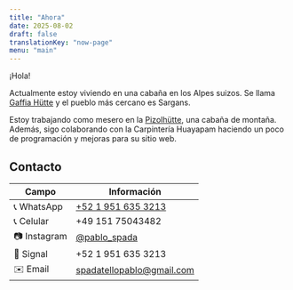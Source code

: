 ```yaml
---
title: "Ahora"
date: 2025-08-02
draft: false
translationKey: "now-page"
menu: "main"
---
```


¡Hola!

Actualmente estoy viviendo en una cabaña en los Alpes suizos. Se llama [Gaffia Hütte](https://maps.app.goo.gl/3rp6uyCyBACvAzSC9) y el pueblo más cercano es Sargans.

Estoy trabajando como mesero en la [Pizolhütte](https://maps.app.goo.gl/L4Kf84GFvuPcFHy69), una cabaña de montaña. Además, sigo colaborando con la Carpintería Huayapam haciendo un poco de programación y mejoras para su sitio web.

## Contacto

| Campo        | Información                                           |
|--------------|--------------------------------------------------------|
| 📞 WhatsApp     | [+52 1 951 635 3213](https://wa.me/5219516353213) |
| 📞 Celular      | +49 151 75043482                                  |
| 📷 Instagram    | [@pablo_spada](https://instagram.com/pablo_spada) |
| 📡 Signal       | +52 1 951 635 3213                                  |
| ✉️ Email        | [spadatellopablo@gmail.com](mailto:spadatellopablo@gmail.com) |
